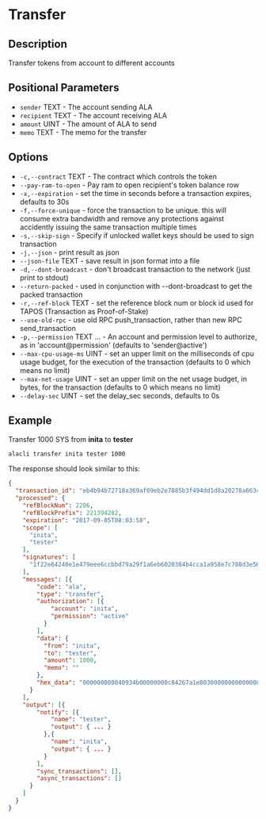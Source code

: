 # Transfer
## Description

Transfer tokens from account to different accounts
## Positional Parameters

* `sender` TEXT - The account sending ALA
* `recipient` TEXT - The account receiving ALA
* `amount` UINT - The amount of ALA to send
* `memo` TEXT - The memo for the transfer

## Options

* `-c,--contract` TEXT - The contract which controls the token
* `--pay-ram-to-open` - Pay ram to open recipient's token balance row
* `-x,--expiration` - set the time in seconds before a transaction expires, defaults to 30s
* `-f,--force-unique` - force the transaction to be unique. this will consume extra bandwidth and remove any protections against accidently issuing the same transaction multiple times
* `-s,--skip-sign` - Specify if unlocked wallet keys should be used to sign transaction
* `-j,--json` - print result as json
* `--json-file` TEXT - save result in json format into a file
* `-d,--dont-broadcast` - don't broadcast transaction to the network (just print to stdout)
* `--return-packed` - used in conjunction with --dont-broadcast to get the packed transaction
* `-r,--ref-block` TEXT - set the reference block num or block id used for TAPOS (Transaction as Proof-of-Stake)
* `--use-old-rpc` - use old RPC push_transaction, rather than new RPC send_transaction
* `-p,--permission` TEXT ... - An account and permission level to authorize, as in 'account@permission' (defaults to 'sender@active')
* `--max-cpu-usage-ms` UINT - set an upper limit on the milliseconds of cpu usage budget, for the execution of the transaction (defaults to 0 which means no limit)
* `--max-net-usage` UINT - set an upper limit on the net usage budget, in bytes, for the transaction (defaults to 0 which means no limit)
* `--delay-sec` UINT - set the delay_sec seconds, defaults to 0s

## Example

Transfer 1000 SYS from **inita** to **tester**

    alacli transfer inita tester 1000

The response should look similar to this: 

```json
{
  "transaction_id": "eb4b94b72718a369af09eb2e7885b3f494dd1d8a20278a6634611d5edd76b703",
  "processed": {
    "refBlockNum": 2206,
    "refBlockPrefix": 221394282,
    "expiration": "2017-09-05T08:03:58",
    "scope": [
      "inita",
      "tester"
    ],
    "signatures": [
      "1f22e64240e1e479eee6ccbbd79a29f1a6eb6020384b4cca1a958e7c708d3e562009ae6e60afac96f9a3b89d729a50cd5a7b5a7a647540ba1678831bf970e83312"
    ],
    "messages": [{
        "code": "ala",
        "type": "transfer",
        "authorization": [{
            "account": "inita",
            "permission": "active"
          }
        ],
        "data": {
          "from": "inita",
          "to": "tester",
          "amount": 1000,
          "memo": ""
        },
        "hex_data": "000000008040934b00000000c84267a1e80300000000000000"
      }
    ],
    "output": [{
        "notify": [{
            "name": "tester",
            "output": { ... }
          },{
            "name": "inita",
            "output": { ... }
          }
        ],
        "sync_transactions": [],
        "async_transactions": []
      }
    ]
  }
}
```
